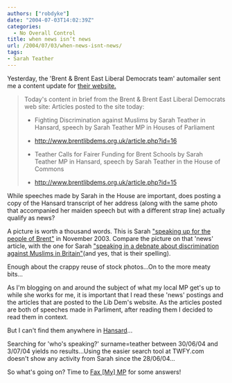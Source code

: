 ```yaml
---
authors: ["robdyke"]
date: "2004-07-03T14:02:39Z"
categories:
  - No Overall Control
title: when news isn’t news
url: /2004/07/03/when-news-isnt-news/
tags:
- Sarah Teather
---
```

Yesterday, the 'Brent & Brent East Liberal Democrats team' automailer sent me a content update for [their website.](http://www.brentlibdems.org.uk/)

> Today's content in brief from the Brent & Brent East Liberal Democrats web site:
> Articles posted to the site today:
> * Fighting Discrimination against Muslims
> by Sarah Teather
> in Hansard, speech by Sarah Teather MP in Houses of Parliament
> - http://www.brentlibdems.org.uk/article.php?id=16
> * Teather Calls for Fairer Funding for Brent Schools
> by Sarah Teather MP
> in Hansard, speech by Sarah Teather in the House of Commons
> - http://www.brentlibdems.org.uk/article.php?id=15

While speeches made by Sarah in the House are important, does posting a copy of the Hansard transcript of her address (along with the same photo that accompanied her maiden speech but with a different strap line) actually qualify as news?

A picture is worth a thousand words. This is Sarah ["speaking up for the people of Brent"](http://www.brentlibdems.org.uk/news/79.html) in November 2003. Compare the picture on that 'news' article, with the one for Sarah ["speaking in a debnate about discrimination against Muslims in Britain"](http://www.brentlibdems.org.uk/articles/16.html)(and yes, that is their spelling).

Enough about the crappy reuse of stock photos...On to the more meaty bits...

As I'm blogging on and around the subject of what my local MP get's up to while she works for me, it is important that I read these 'news' postings and the articles that are posted to the Lib Dem's website. As the articles posted are both of speeches made in Parliment, after reading them I decided to read them in context.

But I can't find them anywhere in [Hansard](http://www.parliment.uk)...

Searching for 'who's speaking?' surname=teather between 30/06/04 and 3/07/04 yields no results...Using the easier search tool at TWFY.com doesn't show any activity from Sarah since the 28/06/04...

So what's going on? Time to [Fax [My] MP](http://www.faxyourmp.com) for some answers!